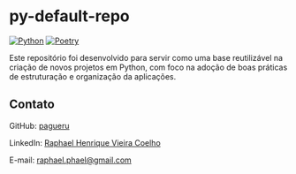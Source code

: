 # py-default-repo

[![Python](https://img.shields.io/badge/python-3670A0?style=flat&logo=python&logoColor=ffdd54)](https://www.python.org/)
[![Poetry](https://img.shields.io/badge/Poetry-%233B82F6.svg?style=flat&logo=poetry&logoColor=0B3D8D)](https://python-poetry.org/)

Este repositório foi desenvolvido para servir como uma base reutilizável na criação de novos projetos em Python, com foco na adoção de boas práticas de estruturação e organização da aplicações.

## Contato

GitHub: [pagueru](https://github.com/pagueru/)

LinkedIn: [Raphael Henrique Vieira Coelho](https://www.linkedin.com/in/raphaelhvcoelho/)

E-mail: [raphael.phael@gmail.com](mailto:raphael.phael@gmail.com)
